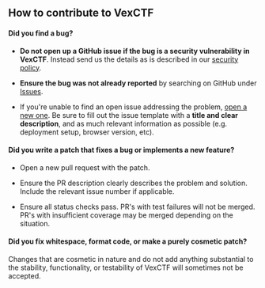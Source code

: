 ## How to contribute to VexCTF

#### **Did you find a bug?**

* **Do not open up a GitHub issue if the bug is a security vulnerability in VexCTF**. Instead send us the details as is described in our [security policy](https://github.com/Vexillologists/VexCTF/blob/master/SECURITY.md).

* **Ensure the bug was not already reported** by searching on GitHub under [Issues](https://github.com/Vexillologists/VexCTF-spec/issues).

* If you're unable to find an open issue addressing the problem, [open a new one](https://github.com/Vexillologists/VexCTF-spec/issues/new). Be sure to fill out the issue template with a **title and clear description**, and as much relevant information as possible (e.g. deployment setup, browser version, etc).

#### **Did you write a patch that fixes a bug or implements a new feature?**

* Open a new pull request with the patch.

* Ensure the PR description clearly describes the problem and solution. Include the relevant issue number if applicable.

* Ensure all status checks pass. PR's with test failures will not be merged. PR's with insufficient coverage may be merged depending on the situation.

#### **Did you fix whitespace, format code, or make a purely cosmetic patch?**

Changes that are cosmetic in nature and do not add anything substantial to the stability, functionality, or testability of VexCTF will sometimes not be accepted.
